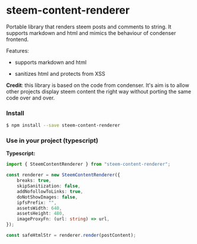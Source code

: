 # steem-content-renderer

Portable library that renders steem posts and comments to string. It supports markdown and html and mimics the behaviour of condenser frontend.

Features:

-   supports markdown and html

-   sanitizes html and protects from XSS

**Credit**: this library is based on the code from condenser. It's aim is to allow other projects display steem content the right way without porting the same code over and over.

### Install

```bash
$ npm install --save steem-content-renderer
```

### Use in your project (typescript)

**Typescript:**

```typescript
import { SteemContentRenderer } from "steem-content-renderer";

const renderer = new SteemContentRenderer({
    breaks: true,
    skipSanitization: false,
    addNofollowToLinks: true,
    doNotShowImages: false,
    ipfsPrefix: "",
    assetsWidth: 640,
    assetsHeight: 480,
    imageProxyFn: (url: string) => url,
});

const safeHtmlStr = renderer.render(postContent);
```

